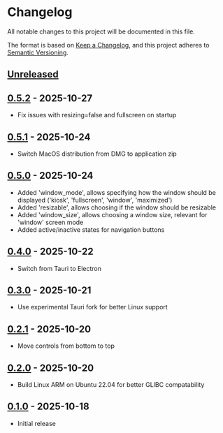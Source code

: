 # Changelog
All notable changes to this project will be documented in this file.

The format is based on [Keep a Changelog](https://keepachangelog.com/en/1.0.0/), and this project adheres to [Semantic
Versioning](https://semver.org/spec/v2.0.0.html).

## [Unreleased]

## [0.5.2] - 2025-10-27
- Fix issues with resizing=false and fullscreen on startup

## [0.5.1] - 2025-10-24
- Switch MacOS distribution from DMG to application zip

## [0.5.0] - 2025-10-24
- Added 'window_mode', allows specifying how the window should be displayed ('kiosk', 'fullscreen', 'window',
'maximized')
- Added 'resizable', allows choosing if the window should be resizable
- Added 'window_size', allows choosing a window size, relevant for 'window' screen mode
- Added active/inactive states for navigation buttons

## [0.4.0] - 2025-10-22
- Switch from Tauri to Electron

## [0.3.0] - 2025-10-21
- Use experimental Tauri fork for better Linux support

## [0.2.1] - 2025-10-20
- Move controls from bottom to top

## [0.2.0] - 2025-10-20
- Build Linux ARM on Ubuntu 22.04 for better GLIBC compatability

## [0.1.0] - 2025-10-18
- Initial release

[Unreleased]: https://github.com/BusinessSimulations/easy-web-dashboard/compare/0.5.2...HEAD
[0.5.2]: https://github.com/BusinessSimulations/easy-web-dashboard/compare/0.5.1...0.5.2
[0.5.1]: https://github.com/BusinessSimulations/easy-web-dashboard/compare/0.5.0...0.5.1
[0.5.0]: https://github.com/BusinessSimulations/easy-web-dashboard/compare/0.4.0...0.5.0
[0.4.0]: https://github.com/BusinessSimulations/easy-web-dashboard/compare/0.3.0...0.4.0
[0.3.0]: https://github.com/BusinessSimulations/easy-web-dashboard/compare/0.2.1...0.3.0
[0.2.1]: https://github.com/BusinessSimulations/easy-web-dashboard/compare/0.2.0...0.2.1
[0.2.0]: https://github.com/BusinessSimulations/easy-web-dashboard/compare/0.1.0...0.2.0
[0.1.0]: https://github.com/BusinessSimulations/easy-web-dashboard/releases/tag/0.1.0
